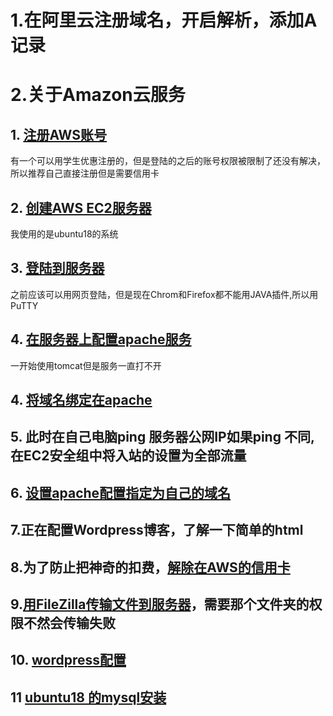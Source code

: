 # 1.在阿里云注册域名，开启解析，添加A记录

# 2.关于Amazon云服务
## 1. [注册AWS账号](https://aws.amazon.com/cn/)
有一个可以用学生优惠注册的，但是登陆的之后的账号权限被限制了还没有解决，所以推荐自己直接注册但是需要信用卡

## 2. [创建AWS EC2服务器](https://docs.aws.amazon.com/zh_cn/AmazonRDS/latest/UserGuide/CHAP_Tutorials.WebServerDB.CreateWebServer.html)
我使用的是ubuntu18的系统

## 3. [登陆到服务器](https://docs.aws.amazon.com/zh_cn/AWSEC2/latest/UserGuide/AccessingInstancesLinux.html)
之前应该可以用网页登陆，但是现在Chrom和Firefox都不能用JAVA插件,所以用PuTTY

## 4. [在服务器上配置apache服务](https://www.howtoing.com/how-to-install-linux-apache-mysql-php-lamp-stack-ubuntu-18-04)
一开始使用tomcat但是服务一直打不开
## 4. [将域名绑定在apache](https://blog.csdn.net/aa3115386/article/details/50782725)
## 5. 此时在自己电脑ping 服务器公网IP如果ping 不同,在EC2安全组中将入站的设置为全部流量

## 6. [设置apache配置指定为自己的域名](https://blog.csdn.net/aa3115386/article/details/50782725)

## 7.正在配置Wordpress博客，了解一下简单的html

## 8.为了防止把神奇的扣费，[解除在AWS的信用卡](https://www.zhihu.com/question/31410863)

## 9.[用FileZilla传输文件到服务器](https://www.zhihu.com/question/31410863)，需要那个文件夹的权限不然会传输失败

## 10. [wordpress配置](http://www.datascientist.top/article-151.html)

## 11 [ubuntu18 的mysql安装](https://blog.csdn.net/Iversonx/article/details/80341596)
